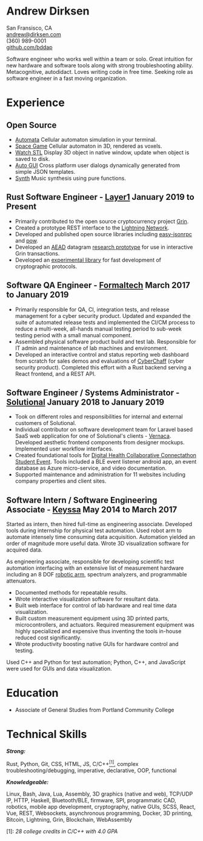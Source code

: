 # Andrew Dirksen

San Fransisco, CA<br/>
andrew@dirksen.com<br/>
\(360\) 989-0001<br/>
[github.com/bddap](https://github.com/bddap)

Software engineer who works well within a team or solo. Great intuition for new hardware and software tools along with strong troubleshooting ability. Metacognitive, autodidact. Loves writing code in free time. Seeking role as software engineer in a fast moving organization.

# Experience

## Open Source

* [Automata](https://github.com/bddap/automata) Cellular automaton simulation in your terminal.
* [Space Game](https://github.com/bddap/space-game-bimensal) Cellular automaton in 3D, rendered as voxels.
* [Watch STL](https://github.com/bddap/watch-stl-rust) Display 3D object in native window, update when object is saved to disk.
* [Auto GUI](https://github.com/bddap/auto-gui) Cross platform user dialogs dynamically generated from simple JSON templates.
* [Synth](https://github.com/bddap/haskell-synth) Music synthesis using pure functions.

## Rust Software Engineer - [Layer1](https://www.layer1.capital/) <span style="display: none;">-</span> <span class="date">January 2019 to Present</span>

- Primarily contributed to the open source cryptocurrency project [Grin](https://grin.mw).
- Created a prototype REST interface to the [Lightning Network](https://en.wikipedia.org/wiki/Lightning_Network).
- Developed and published open source libraries including [easy-jsonrpc](https://crates.io/crates/easy-jsonrpc) and [pow](https://crates.io/crates/pow).
- Developed an [AEAD](https://en.wikipedia.org/wiki/Authenticated_encryption) datagram [research prototype](https://github.com/layer1capital/reprehensible) for use in interactive Grin transactions.
- Developed an [experimental library](https://github.com/bddap/sealed) for fast development of cryptographic protocols.

## Software QA Engineer - [Formaltech](https://formal.tech/) <span style="display: none;">-</span> <span class="date">March 2017 to January 2019</span>

- Primarily responsible for QA, CI, integration tests, and release management for a cyber security product. Updated and expanded the suite of automated release tests and implemented the CI/CM process to reduce a multi-week, all-hands manual testing period to sub-week testing period with a small manual component.
- Assembled physical software product build and test lab. Responsible for IT admin and maintenance of lab machines and environment.
- Developed an interactive control and status reporting web dashboard from scratch for sales demos and evaluations of [CyberChaff](https://galois.com/project/cyberchaff/) (cyber security product). Completed this effort with a Rust backend serving a React frontend, and a REST API.

## Software Engineer / Systems Administrator - [Solutional](https://solutionalinc.com/) <span style="display: none;">-</span> <span class="date">January 2018 to January 2019</span>

- Took on different roles and responsibilities for internal and external customers of Solutional.
- Individual contributor on software development team for Laravel based SaaS web application for one of Solutional's clients - [Vernaca](https://www.vernaca.com/). Developed aesthetic frontend components from designer mockups. Implemented user workflow interfaces.
- Created foundational tools for [Digital Health Collaborative Connectathon Student Event](https://www.dhcolab.com/events/). Tools included a BLE event listener android app, an event database as Azure micro-service, and video documentation.
- Supported maintenance and administration for 11 websites including company properties and client sites.

## Software Intern / Software Engineering Associate - [Keyssa](http://www.keyssa.com/) <span style="display: none;">-</span> <span class="date">May 2014 to March 2017</span>

Started as intern, then hired full-time as engineering associate. Developed tools during internship for physical test automation. Used robot arm to automate intensely time consuming data acquisition. Automation yielded an order of magnitude more useful data. Wrote 3D visualization software for acquired data.

As engineering associate, responsible for developing scientific test automation interfacing with an extensive list of measurement hardware including an 8 DOF [robotic arm](http://www.robai.com/), spectrum analyzers, and programmable attenuators.

- Documented methods for repeatable results.
- Wrote interactive visualization software for resultant data.
- Built web interface for control of lab hardware and real time data visualization.
- Built custom measurement equipment using 3D printed parts, microcontrollers, and actuators.
  Required measurement equipment was highly specialized and expensive thus inventing the tools in-house reduced cost significantly.
- Wrote productivity boosting native GUIs for hardware control and testing.

Used C++ and Python for test automation; Python, C++, and JavaScript were used for GUIs and data visualization.

# Education

- Associate of General Studies from Portland Community College

# Technical Skills

***Strong:***

<p class="indent">Rust, Python, Git, CSS, HTML, JS, C/C++<a href="#footnote1" title="28 college credits in C/C++ with 4.0 GPA"><sup>[1]</sup></a>, complex troubleshooting/debugging, imperative, declarative, OOP, functional</p>

***Knowledgeable:***

<p class="indent">Linux, Bash, Java, Lua, Assembly, 3D graphics (native and web), TCP/UDP IP, HTTP, Haskell, Bluetooth/BLE, firmware, SPI, programmatic CAD, robotics, mobile app development, cryptography, native GUIs, SCSS, React, Vue, REST, Websockets, asynchronous programming, Docker, 3D printing, Bitcoin, Lightning, Grin, Blockchain, WebAssembly</p>

\[1\]: <i id="footnote1">28 college credits in C/C++ with 4.0 GPA</i>
